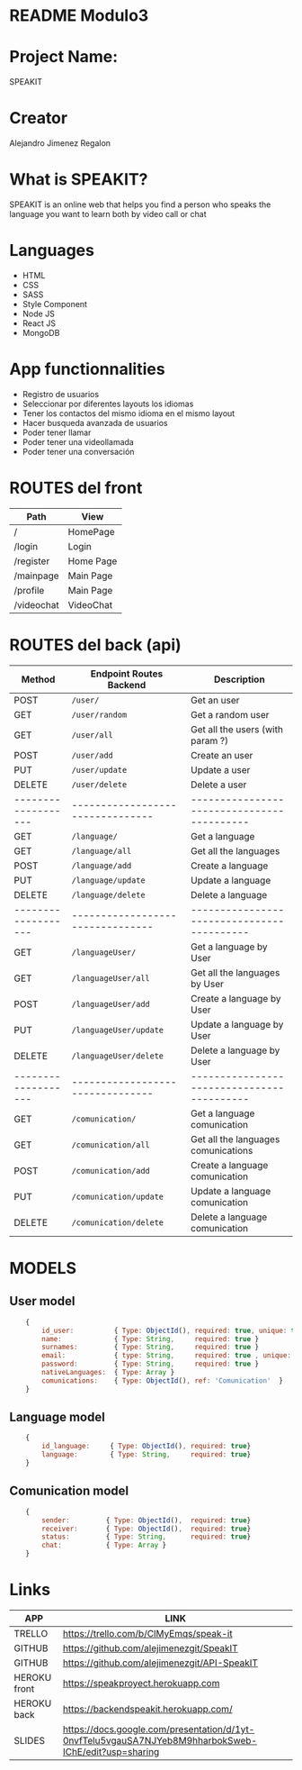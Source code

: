 # README Modulo3

# Project Name: 
SPEAKIT

# Creator 
Alejandro Jimenez Regalon 

#  What is SPEAKIT? 
SPEAKIT is an online web that helps you find a person who speaks the language you want to learn both by video call or chat

# Languages 
- HTML
- CSS
- SASS
- Style Component
- Node JS
- React JS
- MongoDB

# App functionnalities 
- Registro de usuarios
- Seleccionar por diferentes layouts los idiomas
- Tener los contactos del mismo idioma en el mismo layout
- Hacer busqueda avanzada de usuarios
- Poder tener llamar
- Poder tener una videollamada
- Poder tener una conversación


# ROUTES del front
|   Path          |   View  
|-----------------|---------------------
|   /             |   HomePage  
|   /login        |   Login    
|   /register     |   Home Page    
|   /mainpage     |   Main Page     
|   /profile      |   Main Page        
|   /videochat    |   VideoChat         



# ROUTES del back (api)
|  Method           |    Endpoint Routes Backend     |     Description                          |   
|-------------------|--------------------------------|------------------------------------------|
|    POST           |    `/user/`                    |     Get an user                          | 
|    GET            |    `/user/random`              |     Get a random user                    |
|    GET            |    `/user/all`                 |     Get all the users (with param ?)     |
|    POST           |    `/user/add`                 |     Create an user                       |
|    PUT            |    `/user/update`              |     Update a user                        | 
|    DELETE         |    `/user/delete `             |     Delete a user                        |
|-------------------|--------------------------------|------------------------------------------|
|    GET            |    `/language/`                |     Get a language                       |
|    GET            |    `/language/all`             |     Get all the languages                |
|    POST           |    `/language/add`             |     Create a language                    |
|    PUT            |    `/language/update`          |     Update a language                    |
|    DELETE         |    `/language/delete`          |     Delete a language                    |
|-------------------|--------------------------------|------------------------------------------|
|    GET            |    `/languageUser/`            |     Get a language by User               |
|    GET            |    `/languageUser/all`         |     Get all the languages by User        |
|    POST           |    `/languageUser/add`         |     Create a language by User            |
|    PUT            |    `/languageUser/update`      |     Update a language by User            |
|    DELETE         |    `/languageUser/delete`      |     Delete a language by User            |
|-------------------|--------------------------------|------------------------------------------|
|    GET            |    `/comunication/`            |     Get a language comunication          |
|    GET            |    `/comunication/all`         |     Get all the languages comunications  |
|    POST           |    `/comunication/add`         |     Create a language comunication       |
|    PUT            |    `/comunication/update`      |     Update a language comunication       |
|    DELETE         |    `/comunication/delete`      |     Delete a language comunication       |

# MODELS 
## User model
```javascript
    {
        id_user:          { Type: ObjectId(), required: true, unique: true}
        name:             { Type: String,     required: true }
        surnames:         { Type: String,     required: true }
        email:            { type: String,     required: true , unique: true}
        password:         { Type: String,     required: true }
        nativeLanguages:  { Type: Array }
        comunications:    { Type: ObjectId(), ref: 'Comunication'  }
    }
```

## Language model
```javascript
    {
        id_language:     { Type: ObjectId(), required: true}
        language:        { Type: String,     required: true}
    }
```

## Comunication model
```javascript
    {
        sender:         { Type: ObjectId(),  required: true}
        receiver:       { Type: ObjectId(),  required: true}             
        status:         { Type: String,      required: true} 
        chat:           { Type: Array }
    }
```

# Links 

|   APP           |  LINK    |  
|-----------------|--------------|
|    TRELLO       |  https://trello.com/b/ClMyEmqs/speak-it           |           
|    GITHUB       |  https://github.com/alejimenezgit/SpeakIT         |  
|    GITHUB       |  https://github.com/alejimenezgit/API-SpeakIT     |              
|    HEROKU front |  https://speakproyect.herokuapp.com               | 
|    HEROKU back  |  https://backendspeakit.herokuapp.com/            |              
|    SLIDES       |  https://docs.google.com/presentation/d/1yt-0nvfTelu5vgauSA7NJYeb8M9hharbokSweb-IChE/edit?usp=sharing   |       